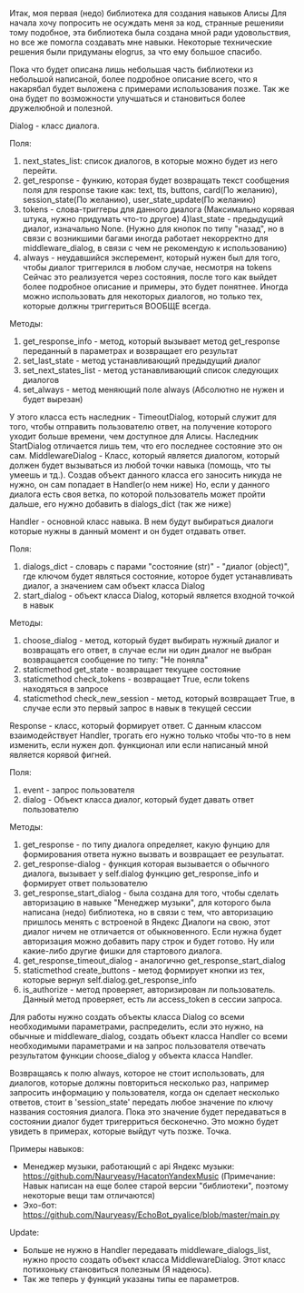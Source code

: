 Итак, моя первая (недо) библиотека для создания навыков Алисы
Для начала хочу попросить не осуждать меня за код, странные решенияи тому подобное, эта библиотека была создана мной ради удовольствия,
но все же помогла создавать мне навыки. Некоторые технические решения были придуманы elogrus, за что ему большое спасибо.

Пока что будет описана лишь небольшая часть библиотеки из небольшой написаной, более подробное описание всего, что я накарябал будет выложена с примерами
использования позже. Так же она будет по возможности улучшаться и становиться более дружелюбной и полезной.


Dialog - класс диалога.

Поля:
1) next_states_list: список диалогов, в которые можно будет из него перейти.
2) get_response - функию, которая будет возвращать текст сообщения поля для response такие как: text, tts, buttons, card(По желанию),
session_state(По желанию), user_state_update(По желанию)
3) tokens - слова-триггеры для данного диалога (Максимально корявая штука, нужно придумать что-то другое)
4)last_state - предыдущий диалог, изначально None. (Нужно для кнопок по типу "назад", но в связи с возникшими багами иногда работает некорректно для middleware_dialog,
в связи с чем не рекомендую к использованию)
5) always - неудавшийся эксперемент, который нужен был для того, чтобы диалог триггерился в любом случае, несмотря на tokens
Сейчас это реализуется через состояния, после того как выйдет более подробное описание и примеры, это будет понятнее.
Иногда можно использовать для некоторых диалогов, но только тех, которые должны триггериться ВООБЩЕ всегда.

Методы:
1) get_response_info - метод, который вызывает метод get_response переданный в параметрах и возвращает его результат
2) set_last_state - метод устанавливающий предыдущий диалог
3) set_next_states_list - метод устанавливающий список следующих диалогов
4) set_always - метод меняющий поле always (Абсолютно не нужен и будет вырезан)

У этого класса есть наследник - TimeoutDialog, который служит для того, чтобы отправить пользователю ответ, на получение которого уходит больше времени,
чем доступное для Алисы.
Наследник StartDialog отличается лишь тем, что его последнее состояние это он сам.
MiddlewareDialog - Класс, который является диалогом, который должен будет вызываться из любой точки навыка
(помощь, что ты умеешь и тд.). Создав объект данного класса его заносить никуда не нужно, он сам попадает в Handler(о нем ниже)
Но, если у данного диалога есть своя ветка, по которой пользователь может пройти дальше, его нужно добавить в dialogs_dict (так же ниже)


Handler - основной класс навыка. В нем будут выбираться диалоги которые нужны в данный момент и он будет отдавать ответ.

Поля:
1) dialogs_dict - словарь с парами "состояние (str)" - "диалог (object)", где ключом будет являться состояние, которое будет устанавливать диалог, а значением сам объект
класса Dialog
3) start_dialog - объект класса Dialog, который является входной точкой в навык

Методы:
1) choose_dialog - метод, который будет выбирать нужный диалог и возвращать его ответ, в случае если ни один диалог не выбран возвращается сообщение по типу:
"Не поняла"
2) staticmethod get_state - возвращает текущее состояние
3) staticmethod check_tokens - возвращает True, если tokens находяться в запросе
4) staticmethod check_new_session - метод, который возвращает True, в случае если это первый запрос в навык в текущей сессии


Response - класс, который формирует ответ. С данным классом взаимодействует Handler, трогать его нужно только чтобы что-то в нем изменить, если нужен доп. функционал или если написаный мной является корявой фигней.

Поля:
1) event - запрос пользователя
2) dialog - Объект класса диалог, который будет давать ответ пользователю

Методы:
1) get_response - по типу диалога определяет, какую фунцию для формирования ответа нужно вызвать и возвращает ее резульатат.
2) get_response-dialog - функция которая вызывается о обычного диалога, вызывает у self.dialog функцию get_response_info и формирует ответ пользователю
3) get_response_start_dialog - была создана для того, чтобы сделать авторизацию в навыке "Менеджер музыки", для которого была написана (недо) библиотека,
но в связи с тем, что авторизацию пришлось менять с встроеной в Яндекс Диалоги на свою, этот диалог ничем не отличается от обыкновенного. Если нужна будет
авторизация можно добавить пару строк и будет готово. Ну или какие-либо другие фишки для стартового диалога.
4) get_response_timeout_dialog - аналогично get_response_start_dialog
5) staticmethod create_buttons - метод формирует кнопки из тех, которые вернул self.dialog.get_response_info
6) is_authorize - метод проверяет, авторизирован ли пользователь. Данный метод проверяет, есть ли access_token в сессии запроса.



Для работы нужно создать объекты класса Dialog со всеми необходимыми параметрами, распределить, если это нужно, на обычные и middleware_dialog, создать объект класса Handler со всеми необходимыми параметрами и на запрос пользователя отвечать результатом функции choose_dialog у объекта класса Handler.


Возвращаясь к полю always, которое не стоит использовать, для диалогов, которые должны повториться несколько раз, например запросить информацию у пользователя, когда он сделает несколько ответов, стоит в 'session_state' передать любое значение по ключу названия состояния диалога. Пока это значение будет передаваться в состоянии диалог будет тригерриться бесконечно. Это можно будет увидеть в примерах, которые выйдут чуть позже.
Точка.

Примеры навыков:
- Менеджер музыки, работающий с api Яндекс музыки: https://github.com/Nauryeasy/HacatonYandexMusic
  (Примечание: Навык написан на еще более старой версии "библиотеки", поэтому некоторые вещи там отличаются)
- Эхо-бот: https://github.com/Nauryeasy/EchoBot_pyalice/blob/master/main.py

Update:
- Больше не нужно в Handler передавать middleware_dialogs_list, нужно просто создать объект класса MiddlewareDialog.
Этот класс потихоньку становиться полезным (Я надеюсь). 
- Так же теперь у функций указаны типы ее параметров.